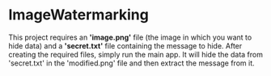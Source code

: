 # ImageWatermarking
This project requires an **'image.png'** file (the image in which you want to hide data) and a **'secret.txt'** file containing the message to hide.
After creating the required files, simply run the main app. 
It will hide the data from 'secret.txt' in the 'modified.png' file and then extract the message from it.
